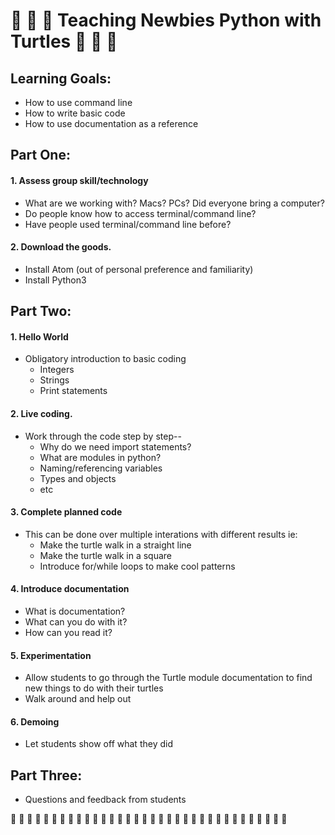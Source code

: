 # :turtle: :turtle: :turtle: Teaching Newbies Python with Turtles :turtle: :turtle: :turtle:
## Learning Goals:
- How to use command line
- How to write basic code
- How to use documentation as a reference
## Part One:
#### 1. Assess group skill/technology
- What are we working with? Macs? PCs? Did everyone bring a computer?
- Do people know how to access terminal/command line?
- Have people used terminal/command line before?
#### 2. Download the goods. 
- Install Atom (out of personal preference and familiarity)
- Install Python3
## Part Two:
#### 1. Hello World
- Obligatory introduction to basic coding
  - Integers
  - Strings
  - Print statements
#### 2. Live coding.
- Work through the code step by step--
  - Why do we need import statements? 
  - What are modules in python?
  - Naming/referencing variables
  - Types and objects
  - etc
#### 3. Complete planned code
- This can be done over multiple interations with different results ie:
  - Make the turtle walk in a straight line
  - Make the turtle walk in a square
  - Introduce for/while loops to make cool patterns
#### 4. Introduce documentation
- What is documentation?
- What can you do with it?
- How can you read it?
#### 5. Experimentation
- Allow students to go through the Turtle module documentation to find new things to do with their turtles
- Walk around and help out
#### 6. Demoing
- Let students show off what they did
## Part Three:
- Questions and feedback from students

:turtle: :turtle: :turtle: :turtle: :turtle: :turtle: :turtle: :turtle: :turtle: :turtle: :turtle: :turtle: :turtle: :turtle: :turtle: :turtle: :turtle: :turtle: :turtle: :turtle: :turtle: :turtle: :turtle: :turtle: :turtle: :turtle: :turtle: :turtle: :turtle: :turtle: :turtle: :turtle: :turtle: :turtle: 
